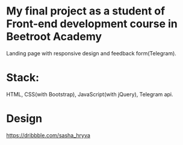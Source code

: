 # My final project as a student of Front-end development course in Beetroot Academy

Landing page with responsive design and feedback form(Telegram).

# Stack:
HTML, CSS(with Bootstrap), JavaScript(with jQuery), Telegram api.
# Design 
https://dribbble.com/sasha_hryva 
